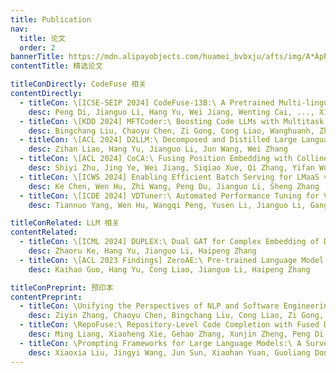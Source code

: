 ```yaml
---
title: Publication
nav:
  title: 论文
  order: 2
bannerTitle: https://mdn.alipayobjects.com/huamei_bvbxju/afts/img/A*ApP-TL00Dw8AAAAAAAAAAAAADlHYAQ/original
contentTitle: 精选论文

titleConDirectly: CodeFuse 相关
contentDirectly:
  - titleCon: \[ICSE-SEIP 2024] CodeFuse-13B:\ A Pretrained Multi-lingual Code Large Language Model
    desc: Peng Di, Jianguo Li, Hang Yu, Wei Jiang, Wenting Cai, ..., Xianying Zhu
  - titleCon: \[KDD 2024] MFTCoder:\ Boosting Code LLMs with Multitask Fine-Tuning
    desc: Bingchang Liu, Chaoyu Chen, Zi Gong, Cong Liao, Wanghuanh, Zhichao Lei, Ming Liang, Chen Dajun, Min Shen, Hailian Zhou, wei jiang, Hang Yu, Jianguo Li
  - titleCon: \[ACL 2024] D2LLM:\ Decomposed and Distilled Large Language Models for Semantic Search
    desc: Zihan Liao, Hang Yu, Jianguo Li, Jun Wang, Wei Zhang
  - titleCon: \[ACL 2024] CoCA:\ Fusing Position Embedding with Collinear Constrained Attention in Transformers for Long Context Window Extending
    desc: Shiyi Zhu, Jing Ye, Wei Jiang, Siqiao Xue, Qi Zhang, Yifan Wu, Jianguo Li
  - titleCon: \[ICWS 2024] Enabling Efficient Batch Serving for LMaaS via Generation Length Prediction
    desc: Ke Chen, Wen Hu, Zhi Wang, Peng Du, Jianguo Li, Sheng Zhang
  - titleCon: \[ICDE 2024] VDTuner:\ Automated Performance Tuning for Vector Data Management Systems.
    desc: Tiannuo Yang, Wen Hu, Wangqi Peng, Yusen Li, Jianguo Li, Gang Wang, Xiaoguang Liu

titleConRelated: LLM 相关
contentRelated:
  - titleCon: \[ICML 2024] DUPLEX:\ Dual GAT for Complex Embedding of Directed Graphs
    desc: Zhaoru Ke, Hang Yu, Jianguo Li, Haipeng Zhang
  - titleCon: \[ACL 2023 Findings] ZeroAE:\ Pre-trained Language Model based Autoencoder for Transductive Zero-shot Text Classification
    desc: Kaihao Guo, Hang Yu, Cong Liao, Jianguo Li, Haipeng Zhang

titleConPreprint: 预印本
contentPreprint:
  - titleCon: \Unifying the Perspectives of NLP and Software Engineering:\ A Survey on Language Models for Code
    desc: Ziyin Zhang, Chaoyu Chen, Bingchang Liu, Cong Liao, Zi Gong, Hang Yu, Jianguo Li, Rui Wang
  - titleCon: \RepoFuse:\ Repository-Level Code Completion with Fused Dual Context
    desc: Ming Liang, Xiaoheng Xie, Gehao Zhang, Xunjin Zheng, Peng Di, wei jiang, Hongwei Chen, Chengpeng Wang, Gang Fan
  - titleCon: \Prompting Frameworks for Large Language Models:\ A Survey
    desc: Xiaoxia Liu, Jingyi Wang, Jun Sun, Xiaohan Yuan, Guoliang Dong, Peng Di, Wenhai Wang, Dongxia Wang
---
```

